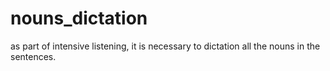 # nouns_dictation
as part of intensive listening, it is necessary to dictation all the nouns in the sentences.
